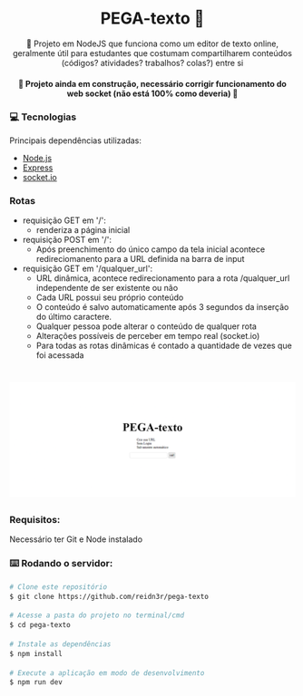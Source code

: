 <h1 align="center">PEGA-texto 📖</h1>

<p align="center">📝 Projeto em NodeJS que funciona como um editor de texto online, geralmente útil para estudantes que costumam compartilharem conteúdos (códigos? atividades? trabalhos? colas?) entre si</p>

<h4 align="center">🚧 Projeto ainda em construção, necessário corrigir funcionamento do web socket (não está 100% como deveria) 🚧</h4>
<h4> </h4>

### 💻 Tecnologias
Principais dependências utilizadas:
- [Node.js](https://nodejs.org/en/)
- [Express]()
- [socket.io]()

### Rotas
- requisição GET em '/': 
    * renderiza a página inicial
- requisição POST em '/':
    * Após preenchimento do único campo da tela inicial acontece redireciomanento para a URL definida na barra de input
- requisição GET em '/qualquer_url':
    * URL dinâmica, acontece redirecionamento para a rota /qualquer_url independente de ser existente ou não
    * Cada URL possui seu próprio conteúdo
    * O conteúdo é salvo automaticamente após 3 segundos da inserção do último caractere.
    * Qualquer pessoa pode alterar o conteúdo de qualquer rota
    * Alterações possíveis de perceber em tempo real (socket.io)
    * Para todas as rotas dinâmicas é contado a quantidade de vezes que foi acessada

<h1 align="center">
  <img alt="pega-texto" title="#PEGA-texto" src="./screenshots/img.png" />
</h1>

### Requisitos:
Necessário ter Git e Node instalado  


### ⌨️ Rodando o servidor:
```bash
# Clone este repositório
$ git clone https://github.com/reidn3r/pega-texto

# Acesse a pasta do projeto no terminal/cmd
$ cd pega-texto

# Instale as dependências
$ npm install

# Execute a aplicação em modo de desenvolvimento
$ npm run dev
